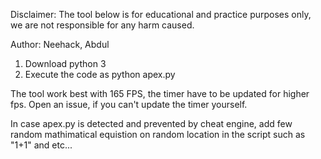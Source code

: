
Disclaimer: The tool below is for educational and practice purposes only, we are not responsible for any harm caused.

  Author: Neehack, Abdul

1. Download python 3
2. Execute the code as python apex.py

The tool work best with 165 FPS, the timer have to be updated for higher fps.
Open an issue, if you can't update the timer yourself.

In case apex.py is detected and prevented by cheat engine, add few random mathimatical equistion on random location in the script such as "1+1" and etc...
